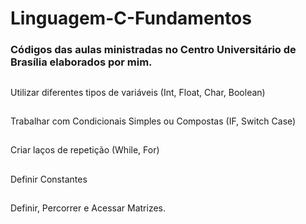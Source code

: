 # Linguagem-C-Fundamentos

<h3>Códigos das aulas ministradas <b>no Centro Universitário de Brasília</b> elaborados por mim.  </h3>
    
  ##

Utilizar diferentes tipos de variáveis (Int, Float, Char, Boolean)
    
  ##


Trabalhar com Condicionais Simples ou Compostas (IF, Switch Case)
    
  ##


Criar laços de repetição (While, For)
    
  ##


Definir Constantes
    
  ##


Definir, Percorrer e Acessar Matrizes. 

